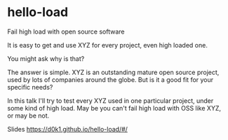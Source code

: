 # hello-load
Fail high load with open source software

It is easy to get and use XYZ for every project, even high loaded one. 

You might ask why is that? 

The answer is simple. XYZ is an outstanding mature open source project, used by lots of companies around the globe. 
But is it a good fit for your specific needs? 

In this talk I'll try to test every XYZ used in one particular project, under some kind of high load. May be you can't fail high load with OSS like XYZ, or may be not.

Slides https://d0k1.github.io/hello-load/#/
